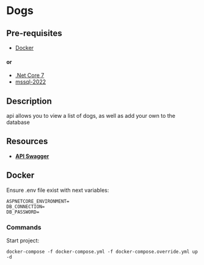 # Dogs

## Pre-requisites
* [Docker](https://www.docker.com/)
#### or
* [.Net Core 7](https://www.microsoft.com/net/core)
* [mssql-2022](https://www.microsoft.com/ru-ru/sql-server/sql-server-2022)

## Description
api allows you to view a list of dogs, as well as add your own to the database

## Resources

* **[API Swagger](http://localhost:8001)**

## Docker

Ensure .env file exist with next variables:

```
ASPNETCORE_ENVIRONMENT=
DB_CONNECTION=
DB_PASSWORD=
```

### Commands

 Start project:

```
docker-compose -f docker-compose.yml -f docker-compose.override.yml up -d
```
